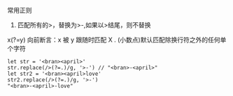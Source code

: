 常用正则

1. 匹配所有的>，替换为>-,如果以>结尾，则不替换

x(?=y) 向前断言：x 被 y 跟随时匹配 X
. (小数点)默认匹配除换行符之外的任何单个字符

```
let str = '<bran><april>'
str.replace(/>(?=.)/g, '>-') // "<bran>-<april>"
let str2 = '<bran><april>love'
str2.replace(/>(?=.)/g, '>-')
"<bran>-<april>-love"
```
